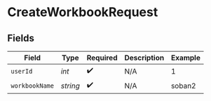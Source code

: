 # CreateWorkbookRequest


## Fields

| Field              | Type               | Required           | Description        | Example            |
| ------------------ | ------------------ | ------------------ | ------------------ | ------------------ |
| `userId`           | *int*              | :heavy_check_mark: | N/A                | 1                  |
| `workbookName`     | *string*           | :heavy_check_mark: | N/A                | soban2             |